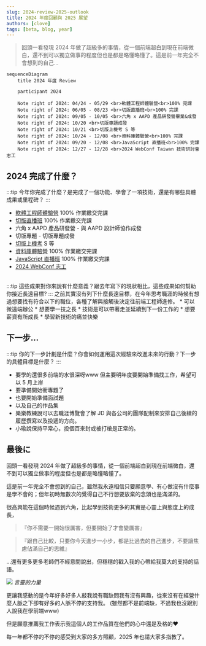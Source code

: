 ```yaml
---
slug: 2024-review-2025-outlook
title: 2024 年度回顧與 2025 展望
authors: [clove]
tags: [beta, blog, year]
---
```


> 回頭一看發現 2024 年做了超級多的事情，從一個前端超白到現在前端微白，還不到可以獨立做事的程度但也是都是略懂略懂了。這是前一年完全不會想到的自己...

<!-- truncate -->

```mermaid
sequenceDiagram
    title 2024 年度 Review

    participant 2024

    Note right of 2024: 04/24 - 05/29 <br>軟體工程師體驗營<br>100% 完課
    Note right of 2024: 06/05 - 08/23 <br>切版直播班<br>100% 完課
    Note right of 2024: 09/05 - 10/05 <br>六角 x AAPD 產品研發營畢業&成發
    Note right of 2024: 10/20 <br>切版專題成發
    Note right of 2024: 10/21 <br>切版上機考 S 等
    Note right of 2024: 10/24 - 12/08 <br>資料庫體驗營<br>100% 完課
    Note right of 2024: 09/20 - 12/08 <br>JavaScript 直播班<br>100% 完課
    Note right of 2024: 12/27 - 12/28 <br>2024 WebConf Taiwan 技術研討會 志工
```


## 2024 完成了什麼？
:::tip
今年你完成了什麼？是完成了一個功能、學會了一項技術，還是有哪些具體成果或里程碑？
:::
* [軟體工程師體驗營](https://zenn.dev/articles/65c6d508b32b1f/) 100% 作業繳交完課
* [切版直播班](https://zenn.dev/chloetseng/articles/2024-layout-course-dailymission) 100% 作業繳交完課
* 六角 x AAPD 產品研發營 -  與 AAPD 設計師協作成發
* 切版專題 - 切版專題成發
* [切版上機考](https://zenn.dev/chloetseng/articles/fe884fb860290b) S 等
* [資料庫體驗營](https://zenn.dev/chloetseng/articles/2024-sql-experience-camp) 100% 作業繳交完課
* [JavaScript 直播班](https://zenn.dev/chloetseng/articles/2024-js-dailymission) 100% 作業繳交完課
* [2024 WebConf 志工](https://zenn.dev/chloetseng/articles/2024-webconf-volunteer)

<br/>
:::tip
這些成果對你來說有什麼意義？跟去年寫下的現狀相比，這些成果如何幫助你接近長遠目標?
:::
之前其實沒有列下什麼長遠目標，在今年思考職涯的時候有想過想要找有符合以下的職位，各種了解與接觸後決定往前端工程師進修。
* 可以微遠端辦公
* 想要學一技之長
* 技術是可以帶著走並延續到下一份工作的
* 想要薪資有所成長
* 學習新技術的痛並快樂

## 下一步…
:::tip
你的下一步計劃是什麼？你會如何運用這次經驗來改進未來的行動？下一步的具體目標是什麼？
:::
* 要學的還很多前端的水很深呀www 但主要明年度要開始準備找工作，希望可以 5 月上岸
* 要準備開始衝專題了
* 也要開始準備面試題
* 以及自己的作品集
* 樂樂教練說可以去職涯博覽會了解 JD 與各公司的團隊配制來安排自己後續的履歷撰寫以及投遞的方向。
* 小瑜說保持平常心，投個百來封或被打槍是正常的。

##  最後に
回頭一看發現 2024 年做了超級多的事情，從一個前端超白到現在前端微白，還不到可以獨立做事的程度但也是都是略懂略懂了。

這是前一年完全不會想到的自己，雖然我永遠相信只要願意學、有心做沒有什麼事是學不會的；但年初時無數次的覺得自己不行想要放棄的念頭也是滿滿的。

很高興能在這個時候遇到六角，比起學到技術更多的其實是心靈上與態度上的成長，

> 『你不需要一開始很厲害，但要開始了才會變厲害』

> 『跟自己比較，只要你今天進步一小步，都是比過去的自己進步，不要讓焦慮佔滿自己的思維』

…還有更多更多老師們不經意間說出，但穩穩的戳入我的心帶給我莫大的支持的話語。

![](https://firebasestorage.googleapis.com/v0/b/mobaocoffee.appspot.com/o/thou.png?alt=media&token=b2be8182-cf9c-4c27-850e-e64cac8b51bd)
*言靈的力量*

更讓我感動的是今年好多好多人敲我說有職缺問我有沒有興趣，從來沒有在經營什麼人脈之下卻有好多的人脈不停的支持我。
(雖然都不是前端缺，不過我也沒跟別人說我在學前端www)

但是願意推薦我工作表示我這個人的工作品質在他們的心中還是及格的❤

每一年都不停的不停的感受到大家的多方照顧，2025 年也請大家多指教了。
